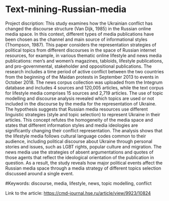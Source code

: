 # Text-mining-Russian-media
Project discription: 
This study examines how the Ukrainian conflict has changed the discourse structure (Van Dijk, 1985) in the Russian online media space. In this context, different types of media publications have been chosen as the channel and main source of informational styles (Thompson, 1987). This paper considers the representation strategies of political topics from different discourses in the space of Russian internet resources, for example, in various thematic online lifestyle and news media publications: men’s and women’s magazines, tabloids, lifestyle publications, and pro-governmental, stakeholder and oppositional publications. The research includes a time period of active conflict between the two countries from the beginning of the Maidan protests in September 2013 to events in October 2018. The news corpus collection was uploaded from the Integrum database and includes 4 sources and 120,005 articles, while the text corpus for lifestyle media comprises 15 sources and 2,719 articles. The use of topic modelling and discourse analysis revealed which topics are used or not included in the discourse by the media for the representation of Ukraine. The hypothesis suggests that Russian media resources use different linguistic strategies (style and topic selection) to represent Ukraine in their articles. This concept refutes the homogeneity of the media space and states that different information styles and media ideologies are significantly changing their conflict representation.  The analysis shows that the lifestyle media follows cultural language codes common to their audience, including political discourse about Ukraine through personal stories and issues, such as LGBT rights, popular culture and migration. The news media use the strategies of absent argumentations and quotes of those agents that reflect the ideological orientation of the publication in question. As a result, the study reveals how major political events affect the Russian media space through a media strategy of different topics selection discussed around a single event.

#Keywords: discourse, media, lifestyle, news, topic modelling, conflict

Link to the article: https://cmd-journal.hse.ru/article/view/9923/10824

